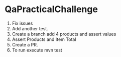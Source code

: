 # QaPracticalChallenge

1. Fix issues
2. Add another test.
3. Create a branch add 4 products and assert values
4. Assert Products and Item Total
5. Create a PR.
6. To run execute mvn test